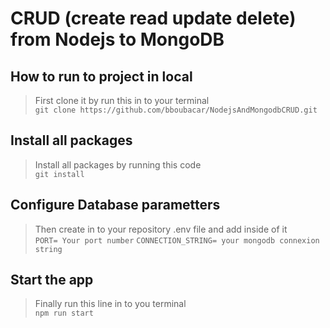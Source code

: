 # CRUD (create read update delete) from Nodejs to MongoDB

## How to run to project in local
> First clone it by run this in to your terminal <br/>
```git clone https://github.com/bboubacar/NodejsAndMongodbCRUD.git```

## Install all packages
> Install all packages by running this code <br/>
```git install```

## Configure Database parametters
> Then create in to your repository .env file and add inside of it <br/>
```PORT= Your port number```
```CONNECTION_STRING= your mongodb connexion string```

## Start the app
> Finally run this line in to you terminal <br/>
```npm run start```